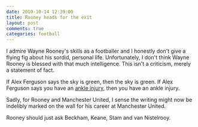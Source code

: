 ```yaml
---
date: 2010-10-14 12:39:00
title: Rooney heads for the exit
layout: post
comments: true
categories: football
---
```

I admire Wayne Rooney's skills as a footballer and I honestly don't give
a flying fig about his sordid, personal life. Unfortunately, I don't
think Wayne Rooney is blessed with that much intelligence. This isn't a
criticism, merely a statement of fact.

If Alex Ferguson says the sky is green, then the sky is green. If Alex
Ferguson says you have an [ankle injury][], then you have an ankle
injury.

Sadly, for Rooney and Manchester United, I sense the writing might now
be indelibly marked on the wall for his career at Manchester United.

Rooney should just ask Beckham, Keane, Stam and van Nistelrooy.

[ankle injury]: http://news.bbc.co.uk/sport1/hi/football/teams/m/man_utd/9090179.stm
